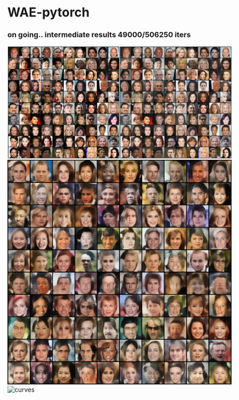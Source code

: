 # WAE-pytorch


### on going.. intermediate results 49000/506250 iters
![recon](misc/reconstruction_49000.jpg)
![sample](misc/random_sample_49000.jpg)
![curves](misc/curves_49000.jpg)
